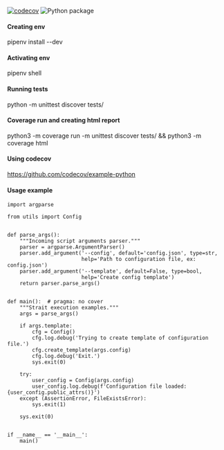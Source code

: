 [![codecov](https://codecov.io/gh/devalv/utils/branch/master/graph/badge.svg)](https://codecov.io/gh/devalv/utils)
![Python package](https://github.com/devalv/utils/workflows/Python%20package/badge.svg)

#### Creating env
pipenv install --dev

#### Activating env
pipenv shell

#### Running tests
python -m unittest discover tests/

#### Coverage run and creating html report
python3 -m coverage run -m unittest discover tests/ && python3 -m coverage html

#### Using codecov
https://github.com/codecov/example-python

#### Usage example
```
import argparse

from utils import Config


def parse_args():
    """Incoming script arguments parser."""
    parser = argparse.ArgumentParser()
    parser.add_argument('--config', default='config.json', type=str,
                        help='Path to configuration file, ex: config.json')
    parser.add_argument('--template', default=False, type=bool,
                        help='Create config template')
    return parser.parse_args()


def main():  # pragma: no cover
    """Strait execution examples."""
    args = parse_args()

    if args.template:
        cfg = Config()
        cfg.log.debug('Trying to create template of configuration file.')
        cfg.create_template(args.config)
        cfg.log.debug('Exit.')
        sys.exit(0)

    try:
        user_config = Config(args.config)
        user_config.log.debug(f'Configuration file loaded: {user_config.public_attrs()}')
    except (AssertionError, FileExistsError):
        sys.exit(1)

    sys.exit(0)


if __name__ == '__main__':
    main()
```